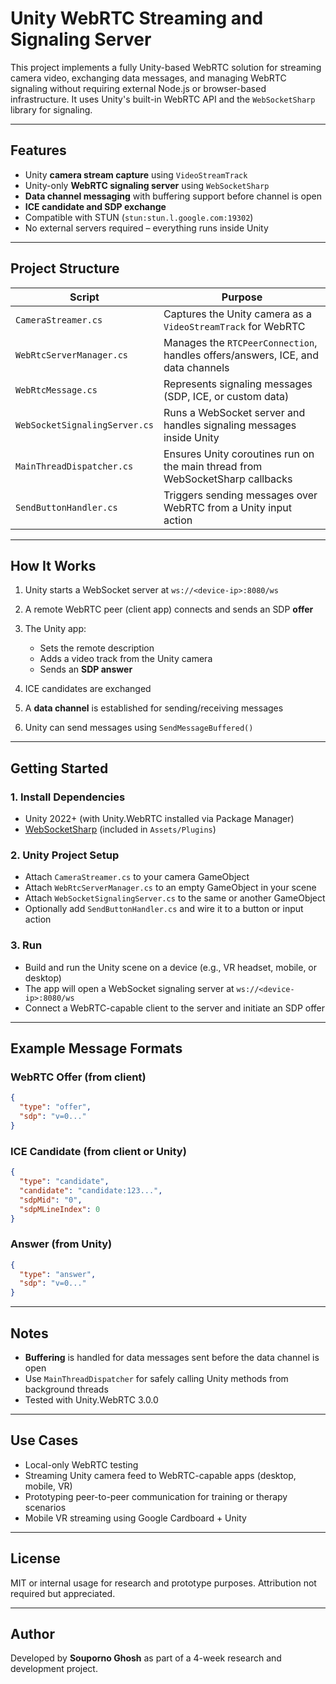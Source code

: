 # Unity WebRTC Streaming and Signaling Server

This project implements a fully Unity-based WebRTC solution for streaming camera video, exchanging data messages, and managing WebRTC signaling without requiring external Node.js or browser-based infrastructure. It uses Unity's built-in WebRTC API and the `WebSocketSharp` library for signaling.

---

## Features

* Unity **camera stream capture** using `VideoStreamTrack`
* Unity-only **WebRTC signaling server** using `WebSocketSharp`
* **Data channel messaging** with buffering support before channel is open
* **ICE candidate and SDP exchange**
* Compatible with STUN (`stun:stun.l.google.com:19302`)
* No external servers required – everything runs inside Unity

---

## Project Structure

| Script                        | Purpose                                                                         |
| ----------------------------- | ------------------------------------------------------------------------------- |
| `CameraStreamer.cs`           | Captures the Unity camera as a `VideoStreamTrack` for WebRTC                    |
| `WebRtcServerManager.cs`      | Manages the `RTCPeerConnection`, handles offers/answers, ICE, and data channels |
| `WebRtcMessage.cs`            | Represents signaling messages (SDP, ICE, or custom data)                        |
| `WebSocketSignalingServer.cs` | Runs a WebSocket server and handles signaling messages inside Unity             |
| `MainThreadDispatcher.cs`     | Ensures Unity coroutines run on the main thread from WebSocketSharp callbacks   |
| `SendButtonHandler.cs`        | Triggers sending messages over WebRTC from a Unity input action                 |

---

## How It Works

1. Unity starts a WebSocket server at `ws://<device-ip>:8080/ws`
2. A remote WebRTC peer (client app) connects and sends an SDP **offer**
3. The Unity app:

   * Sets the remote description
   * Adds a video track from the Unity camera
   * Sends an **SDP answer**
4. ICE candidates are exchanged
5. A **data channel** is established for sending/receiving messages
6. Unity can send messages using `SendMessageBuffered()`

---

## Getting Started

### 1. Install Dependencies

* Unity 2022+ (with Unity.WebRTC installed via Package Manager)
* [WebSocketSharp](https://github.com/sta/websocket-sharp) (included in `Assets/Plugins`)

### 2. Unity Project Setup

* Attach `CameraStreamer.cs` to your camera GameObject
* Attach `WebRtcServerManager.cs` to an empty GameObject in your scene
* Attach `WebSocketSignalingServer.cs` to the same or another GameObject
* Optionally add `SendButtonHandler.cs` and wire it to a button or input action

### 3. Run

* Build and run the Unity scene on a device (e.g., VR headset, mobile, or desktop)
* The app will open a WebSocket signaling server at `ws://<device-ip>:8080/ws`
* Connect a WebRTC-capable client to the server and initiate an SDP offer

---

## Example Message Formats

### WebRTC Offer (from client)

```json
{
  "type": "offer",
  "sdp": "v=0..."
}
```

### ICE Candidate (from client or Unity)

```json
{
  "type": "candidate",
  "candidate": "candidate:123...",
  "sdpMid": "0",
  "sdpMLineIndex": 0
}
```

### Answer (from Unity)

```json
{
  "type": "answer",
  "sdp": "v=0..."
}
```

---

## Notes

* **Buffering** is handled for data messages sent before the data channel is open
* Use `MainThreadDispatcher` for safely calling Unity methods from background threads
* Tested with Unity.WebRTC 3.0.0

---

## Use Cases

* Local-only WebRTC testing
* Streaming Unity camera feed to WebRTC-capable apps (desktop, mobile, VR)
* Prototyping peer-to-peer communication for training or therapy scenarios
* Mobile VR streaming using Google Cardboard + Unity

---

## License

MIT or internal usage for research and prototype purposes. Attribution not required but appreciated.

---

## Author

Developed by **Souporno Ghosh** as part of a 4-week research and development project.

